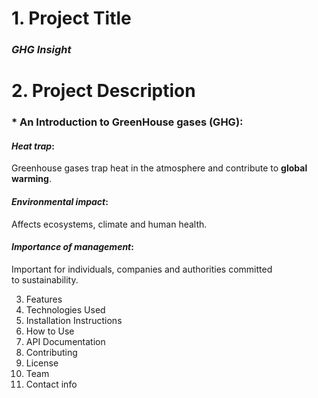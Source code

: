 # 1. Project Title 
### *GHG Insight*   
# 2. Project Description 
### * An Introduction to GreenHouse gases (GHG):
#### *Heat trap*:  
Greenhouse gases trap heat in the atmosphere and contribute to **global warming**.
#### *Environmental impact*: 
Affects ecosystems, climate and human health.
#### *Importance of management*: 
Important for individuals, companies and authorities committed to sustainability.

3. Features
4. Technologies Used
5. Installation Instructions
6. How to Use
7. API Documentation
8. Contributing
9. License
10. Team
11. Contact info

